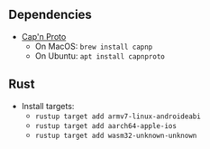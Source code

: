 
## Dependencies
* [Cap'n Proto](https://capnproto.org/install.html)
    * On MacOS: `brew install capnp` 
    * On Ubuntu: `apt install capnproto` 

## Rust
* Install targets:
  * `rustup target add armv7-linux-androideabi`
  * `rustup target add aarch64-apple-ios`
  * `rustup target add wasm32-unknown-unknown`
